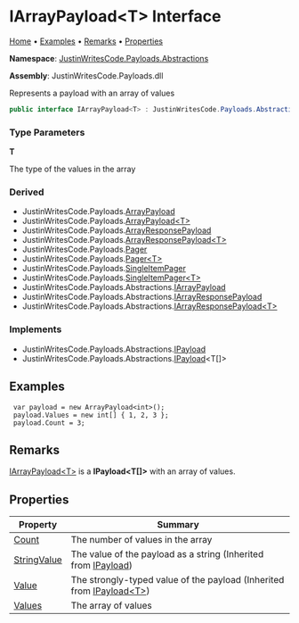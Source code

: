 # IArrayPayload\<T\> Interface

[Home](../../../README.md) &#x2022; [Examples](#examples) &#x2022; [Remarks](#remarks) &#x2022; [Properties](#properties)

**Namespace**: [JustinWritesCode.Payloads.Abstractions](../README.md)

**Assembly**: JustinWritesCode\.Payloads\.dll

  
Represents a payload with an array of values

```csharp
public interface IArrayPayload<T> : JustinWritesCode.Payloads.Abstractions.IPayload<T[]>
```

### Type Parameters

**T**

The type of the values in the array

### Derived

* JustinWritesCode\.Payloads\.[ArrayPayload](../../ArrayPayload/README.md)
* JustinWritesCode\.Payloads\.[ArrayPayload\<T\>](../../ArrayPayload-1/README.md)
* JustinWritesCode\.Payloads\.[ArrayResponsePayload](../../ArrayResponsePayload/README.md)
* JustinWritesCode\.Payloads\.[ArrayResponsePayload\<T\>](../../ArrayResponsePayload-1/README.md)
* JustinWritesCode\.Payloads\.[Pager](../../Pager/README.md)
* JustinWritesCode\.Payloads\.[Pager\<T\>](../../Pager-1/README.md)
* JustinWritesCode\.Payloads\.[SingleItemPager](../../SingleItemPager/README.md)
* JustinWritesCode\.Payloads\.[SingleItemPager\<T\>](../../SingleItemPager-1/README.md)
* JustinWritesCode\.Payloads\.Abstractions\.[IArrayPayload](../IArrayPayload/README.md)
* JustinWritesCode\.Payloads\.Abstractions\.[IArrayResponsePayload](../IArrayResponsePayload/README.md)
* JustinWritesCode\.Payloads\.Abstractions\.[IArrayResponsePayload\<T\>](../IArrayResponsePayload-1/README.md)

### Implements

* JustinWritesCode\.Payloads\.Abstractions\.[IPayload](../IPayload/README.md)
* JustinWritesCode\.Payloads\.Abstractions\.[IPayload](../IPayload-1/README.md)\<T\[\]\>

## Examples

 

```
 var payload = new ArrayPayload<int>();
 payload.Values = new int[] { 1, 2, 3 };
 payload.Count = 3;
```

## Remarks

 [IArrayPayload\<T\>](./README.md) is a **IPayload\<T\[\]\>** with an array of values\.

## Properties

| Property | Summary |
| -------- | ------- |
| [Count](Count/README.md) | The number of values in the array |
| [StringValue](../IPayload/StringValue/README.md) | The value of the payload as a string \(Inherited from [IPayload](../IPayload/README.md)\) |
| [Value](../IPayload-1/Value/README.md) | The strongly\-typed value of the payload \(Inherited from [IPayload\<T\>](../IPayload-1/README.md)\) |
| [Values](Values/README.md) | The array of values |

